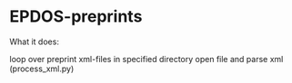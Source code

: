 # EPDOS-preprints
What it does:

loop over preprint xml-files in specified directory
open file and parse xml (process_xml.py)

